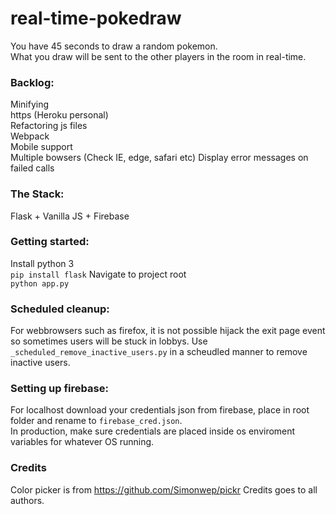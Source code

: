# real-time-pokedraw

You have 45 seconds to draw a random pokemon.  
What you draw will be sent to the other players in the room in real-time.

### Backlog:

Minifying  
https (Heroku personal)  
Refactoring js files  
Webpack  
Mobile support  
Multiple bowsers (Check IE, edge, safari etc)
Display error messages on failed calls

### The Stack:

Flask + Vanilla JS + Firebase

### Getting started:

Install python 3  
`pip install flask`
Navigate to project root  
`python app.py`

### Scheduled cleanup:

For webbrowsers such as firefox, it is not possible hijack the exit page event so sometimes users will be stuck in lobbys.
Use `_scheduled_remove_inactive_users.py` in a scheudled manner to remove inactive users.

### Setting up firebase:

For localhost download your credentials json from firebase, place in root folder and rename to `firebase_cred.json`.  
In production, make sure credentials are placed inside os enviroment variables for whatever OS running.

### Credits

Color picker is from https://github.com/Simonwep/pickr
Credits goes to all authors.
